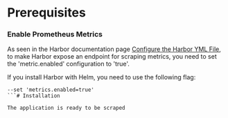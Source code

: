 # Prerequisites


### Enable Prometheus Metrics
As seen in the Harbor documentation page [Configure the Harbor YML File](https://goharbor.io/docs/main/install-config/configure-yml-file/), to make Harbor expose an endpoint for scraping metrics, you need to set the 'metric.enabled' configuration to 'true'.

If you install Harbor with Helm, you need to use the following flag:
```
--set 'metrics.enabled=true'
```# Installation

The application is ready to be scraped